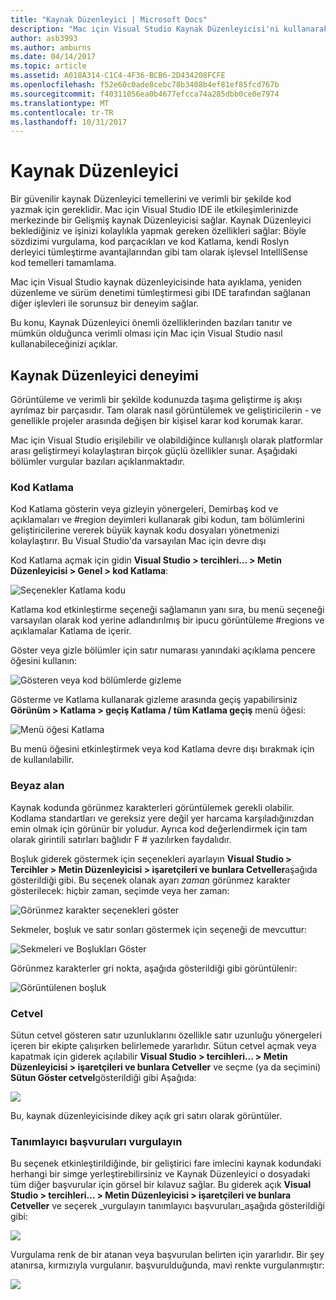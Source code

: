 ```yaml
---
title: "Kaynak Düzenleyici | Microsoft Docs"
description: "Mac için Visual Studio Kaynak Düzenleyicisi'ni kullanarak"
author: asb3993
ms.author: amburns
ms.date: 04/14/2017
ms.topic: article
ms.assetid: A018A314-C1C4-4F36-BCB6-2D434208FCFE
ms.openlocfilehash: f52e60c0ade8cebc78b3408b4ef81ef85fcd767b
ms.sourcegitcommit: f40311056ea0b4677efcca74a285dbb0ce0e7974
ms.translationtype: MT
ms.contentlocale: tr-TR
ms.lasthandoff: 10/31/2017
---
```

# <a name="source-editor"></a>Kaynak Düzenleyici

Bir güvenilir kaynak Düzenleyici temellerini ve verimli bir şekilde kod yazmak için gereklidir. Mac için Visual Studio IDE ile etkileşimlerinizde merkezinde bir Gelişmiş kaynak Düzenleyicisi sağlar. Kaynak Düzenleyici beklediğiniz ve işinizi kolaylıkla yapmak gereken özellikleri sağlar: Böyle sözdizimi vurgulama, kod parçacıkları ve kod Katlama, kendi Roslyn derleyici tümleştirme avantajlarından gibi tam olarak işlevsel IntelliSense kod temelleri tamamlama.

Mac için Visual Studio kaynak düzenleyicisinde hata ayıklama, yeniden düzenleme ve sürüm denetimi tümleştirmesi gibi IDE tarafından sağlanan diğer işlevleri ile sorunsuz bir deneyim sağlar.

Bu konu, Kaynak Düzenleyici önemli özelliklerinden bazıları tanıtır ve mümkün olduğunca verimli olması için Mac için Visual Studio nasıl kullanabileceğinizi açıklar.

## <a name="the-source-editor-experience"></a>Kaynak Düzenleyici deneyimi

Görüntüleme ve verimli bir şekilde kodunuzda taşıma geliştirme iş akışı ayrılmaz bir parçasıdır. Tam olarak nasıl görüntülemek ve geliştiricilerin - ve genellikle projeler arasında değişen bir kişisel karar kod korumak karar.

Mac için Visual Studio erişilebilir ve olabildiğince kullanışlı olarak platformlar arası geliştirmeyi kolaylaştıran birçok güçlü özellikler sunar. Aşağıdaki bölümler vurgular bazıları açıklanmaktadır.


### <a name="code-folding"></a>Kod Katlama

Kod Katlama gösterin veya gizleyin yönergeleri, Demirbaş kod ve açıklamaları ve #region deyimleri kullanarak gibi kodun, tam bölümlerini geliştiricilerine vererek büyük kaynak kodu dosyaları yönetmenizi kolaylaştırır. Bu Visual Studio'da varsayılan Mac için devre dışı

Kod Katlama açmak için gidin **Visual Studio > tercihleri... > Metin Düzenleyicisi > Genel > kod Katlama**:

![Seçenekler Katlama kodu](media/source-editor-image1.png)

Katlama kod etkinleştirme seçeneği sağlamanın yanı sıra, bu menü seçeneği varsayılan olarak kod yerine adlandırılmış bir ipucu görüntüleme #regions ve açıklamalar Katlama de içerir.

Göster veya gizle bölümler için satır numarası yanındaki açıklama pencere öğesini kullanın:

 ![Gösteren veya kod bölümlerde gizleme](media/source-editor-image2.png)

Gösterme ve Katlama kullanarak gizleme arasında geçiş yapabilirsiniz **Görünüm > Katlama > geçiş Katlama / tüm Katlama geçiş** menü öğesi:

 ![Menü öğesi Katlama](media/source-editor-image19.png)

Bu menü öğesini etkinleştirmek veya kod Katlama devre dışı bırakmak için de kullanılabilir.

### <a name="white-space"></a>Beyaz alan

Kaynak kodunda görünmez karakterleri görüntülemek gerekli olabilir. Kodlama standartları ve gereksiz yere değil yer harcama karşıladığınızdan emin olmak için görünür bir yoludur. Ayrıca kod değerlendirmek için tam olarak girintili satırları bağlıdır F # yazılırken faydalıdır.

Boşluk giderek göstermek için seçenekleri ayarlayın **Visual Studio > Tercihler > Metin Düzenleyicisi > işaretçileri ve bunlara Cetveller**aşağıda gösterildiği gibi. Bu seçenek olanak ayarı _zaman_ görünmez karakter gösterilecek: hiçbir zaman, seçimde veya her zaman:

 ![Görünmez karakter seçenekleri göster](media/source-editor-image3.png)

Sekmeler, boşluk ve satır sonları göstermek için seçeneği de mevcuttur:

 ![Sekmeleri ve Boşlukları Göster](media/source-editor-image4.png)

 Görünmez karakterler gri nokta, aşağıda gösterildiği gibi görüntülenir:

 ![Görüntülenen boşluk](media/source-editor-image22.png)


### <a name="ruler"></a>Cetvel

Sütun cetvel gösteren satır uzunluklarını özellikle satır uzunluğu yönergeleri içeren bir ekipte çalışırken belirlemede yararlıdır. Sütun cetvel açmak veya kapatmak için giderek açılabilir **Visual Studio > tercihleri... > Metin Düzenleyicisi > işaretçileri ve bunlara Cetveller** ve seçme (ya da seçimini) **Sütun Göster cetvel**gösterildiği gibi Aşağıda:

 ![](media/source-editor-image5.png)

 Bu, kaynak düzenleyicisinde dikey açık gri satırı olarak görüntüler.


### <a name="highlight-identifier-references"></a>Tanımlayıcı başvuruları vurgulayın

Bu seçenek etkinleştirildiğinde, bir geliştirici fare imlecini kaynak kodundaki herhangi bir simge yerleştirebilirsiniz ve Kaynak Düzenleyici o dosyadaki tüm diğer başvurular için görsel bir kılavuz sağlar. Bu giderek açık **Visual Studio > tercihleri... > Metin Düzenleyicisi > işaretçileri ve bunlara Cetveller** ve seçerek _vurgulayın tanımlayıcı başvuruları_aşağıda gösterildiği gibi:

![](media/source-editor-image6.png)

Vurgulama renk de bir atanan veya başvurulan belirten için yararlıdır. Bir şey atanırsa, kırmızıyla vurgulanır. başvurulduğunda, mavi renkte vurgulanmıştır:

![](media/source-editor-image7.png)



